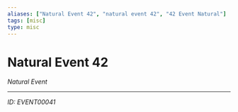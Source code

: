 ```yaml
---
aliases: ["Natural Event 42", "natural event 42", "42 Event Natural"]
tags: [misc]
type: misc
---
```


# Natural Event 42

*Natural Event*

---
*ID: EVENT00041*